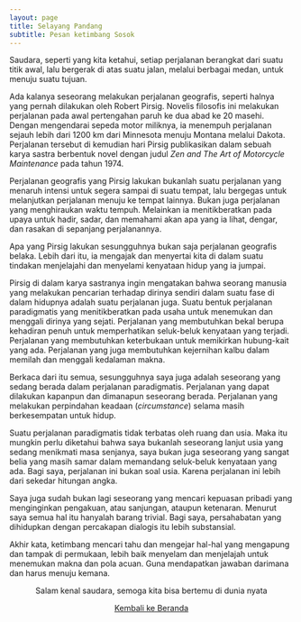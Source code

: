 ```yaml
---
layout: page
title: Selayang Pandang
subtitle: Pesan ketimbang Sosok
---
```


Saudara, seperti yang kita ketahui, setiap perjalanan berangkat dari suatu titik awal,
lalu bergerak di atas suatu jalan, melalui berbagai medan, untuk menuju suatu tujuan.

Ada kalanya seseorang melakukan perjalanan geografis,
seperti halnya yang pernah dilakukan oleh Robert Pirsig.
Novelis filosofis ini melakukan perjalanan
pada awal pertengahan paruh ke dua abad ke 20 masehi.
Dengan mengendarai sepeda motor miliknya, ia menempuh perjalanan
sejauh lebih dari 1200 km dari Minnesota menuju Montana melalui Dakota.
Perjalanan tersebut di kemudian hari Pirsig publikasikan dalam
sebuah karya sastra berbentuk novel dengan judul
<i>Zen and The Art of Motorcycle Maintenance</i> pada tahun 1974.

Perjalanan geografis yang Pirsig lakukan bukanlah suatu perjalanan yang
menaruh intensi untuk segera sampai di suatu tempat, 
lalu bergegas untuk melanjutkan perjalanan menuju ke tempat lainnya.
Bukan juga perjalanan yang menghiraukan waktu tempuh.
Melainkan ia menitikberatkan pada upaya untuk hadir, sadar, dan memahami
akan apa yang ia lihat, dengar, dan rasakan di sepanjang perjalanannya.

Apa yang Pirsig lakukan sesungguhnya bukan saja perjalanan geografis belaka.
Lebih dari itu, ia mengajak dan menyertai kita di dalam suatu tindakan
menjelajahi dan menyelami kenyataan hidup yang ia jumpai.

Pirsig di dalam karya sastranya ingin mengatakan bahwa seorang manusia
yang melakukan pencarian terhadap dirinya sendiri
dalam suatu fase di dalam hidupnya adalah suatu perjalanan juga.
Suatu bentuk perjalanan paradigmatis yang menitikberatkan pada usaha untuk menemukan
dan menggali dirinya yang sejati. Perjalanan yang membutuhkan bekal
berupa kehadiran penuh untuk memperhatikan seluk-beluk kenyataan yang terjadi.
Perjalanan yang membutuhkan keterbukaan untuk memikirkan hubung-kait yang ada.
Perjalanan yang juga membutuhkan kejernihan kalbu dalam memilah dan menggali kedalaman makna.

Berkaca dari itu semua, sesungguhnya saya juga adalah
seseorang yang sedang berada dalam perjalanan paradigmatis.
Perjalanan yang dapat dilakukan kapanpun dan dimanapun seseorang berada.
Perjalanan yang melakukan perpindahan keadaan (<i>circumstance</i>)
selama masih berkesempatan untuk hidup.

Suatu perjalanan paradigmatis tidak terbatas oleh ruang dan usia.
Maka itu mungkin perlu diketahui bahwa saya bukanlah 
seseorang lanjut usia yang sedang menikmati masa senjanya, 
saya bukan juga seseorang yang sangat belia
yang masih samar dalam memandang seluk-beluk kenyataan yang ada.
Bagi saya, perjalanan ini bukan soal usia.
Karena perjalanan ini lebih dari sekedar hitungan angka. 

Saya juga sudah bukan lagi seseorang yang mencari kepuasan pribadi
yang menginginkan pengakuan, atau sanjungan, ataupun ketenaran.
Menurut saya semua hal itu hanyalah barang trivial. 
Bagi saya, persahabatan yang dihidupkan dengan percakapan dialogis itu lebih substansial.

Akhir kata, ketimbang mencari tahu dan mengejar hal-hal yang mengapung dan tampak di permukaan,
lebih baik menyelam dan menjelajah untuk menemukan makna dan pola acuan.
Guna mendapatkan jawaban darimana dan harus menuju kemana.

<p style="text-align:center;">Salam kenal saudara, semoga kita bisa bertemu di dunia nyata</p>

<p style="text-align:center;">
  <a href="https://laminseima.github.io/beranda/">Kembali ke Beranda</a>
</p>
